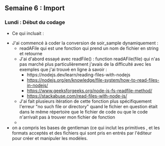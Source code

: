 ## Semaine 6 : Import  

### Lundi : Début du codage 

- Ce qui incluait : 

<ul>
  <li>J'ai commencé à coder la conversion de soir_sample dynamiquement : 
	<ul>
		<li>readAFile qui est une fonction qui prend un nom de fichier en string et retourne</li>
		<li>J'ai d'abord essayé avec readFile() : function readAFile(file) qui n'as pas marché plus particulièrement j'avais de la difficulté avec les exemples que j'ai trouvé en ligne à savoir : 
			<ul>
				<li><a href="https://nodejs.dev/learn/reading-files-with-nodejs"></a>https://nodejs.dev/learn/reading-files-with-nodejs</li>
				<li><a href="https://nodejs.org/en/knowledge/file-system/how-to-read-files-in-nodejs/">https://nodejs.org/en/knowledge/file-system/how-to-read-files-in-nodejs/</a></li>
				<li><a href="https://www.geeksforgeeks.org/node-js-fs-readfile-method/">https://www.geeksforgeeks.org/node-js-fs-readfile-method/</a></li>
				<li><a href="https://stackabuse.com/read-files-with-node-js/">https://stackabuse.com/read-files-with-node-js/</a></li>
			</ul>
		<li>J'ai fait plusieurs itération de cette fonction plus spécifiquement l'erreur "no such file or directory" quand le fichier en question était dans le même répertoire que le fichier de code ou que le code n'arrivait pas à trouver mon fichier de fonction</li>
		<li></li>
	</ul>
  </li>
  <li>on a compris les bases de gentleman (ce qui inclut les primitives , et les formats acceptés et des fichiers qui sont pris en entrés par l'éditeur pour créer et manipuler les modèles.</li>
</ul>